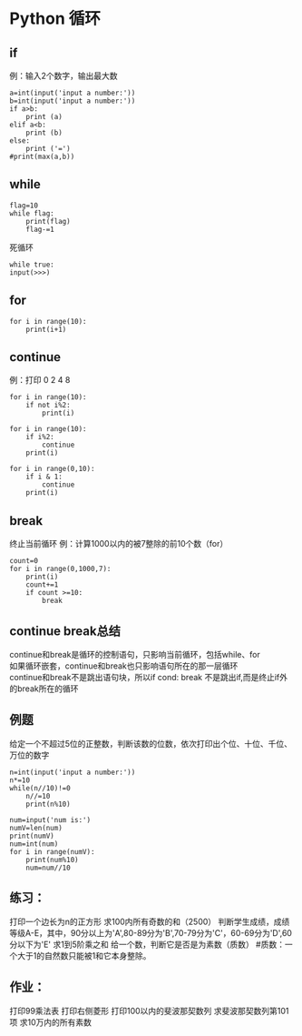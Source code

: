 # Python 循环
## if
例：输入2个数字，输出最大数
```
a=int(input('input a number:'))
b=int(input('input a number:'))
if a>b:
    print (a)
elif a<b:
	print (b)
else:
    print ('=')
#print(max(a,b))
```
## while
```
flag=10
while flag:
    print(flag)
    flag-=1
```
死循环
```
while true:
input(>>>)
```
## for
```
for i in range(10):
	print(i+1)
```

## continue
例：打印 0 2 4 8
```
for i in range(10):
    if not i%2:
        print(i)
```

```
for i in range(10):
    if i%2:
        continue
    print(i)
```
```
for i in range(0,10):
    if i & 1:
        continue
    print(i)
```

## break
终止当前循环
例：计算1000以内的被7整除的前10个数（for）
```
count=0
for i in range(0,1000,7):
    print(i)
    count+=1
    if count >=10:
        break
```

## continue break总结  
continue和break是循环的控制语句，只影响当前循环，包括while、for  
如果循环嵌套，continue和break也只影响语句所在的那一层循环  
continue和break不是跳出语句块，所以if cond: break 不是跳出if,而是终止if外的break所在的循环  

## 例题
给定一个不超过5位的正整数，判断该数的位数，依次打印出个位、十位、千位、万位的数字
```
n=int(input('input a number:'))
n*=10
while(n//10)!=0
	n//=10
    print(n%10)
```
```
num=input('num is:')
numV=len(num)
print(numV)
num=int(num)
for i in range(numV):
    print(num%10)
    num=num//10
````
## 练习：
打印一个边长为n的正方形
求100内所有奇数的和（2500）
判断学生成绩，成绩等级A-E，其中，90分以上为'A',80-89分为'B',70-79分为'C'，60-69分为'D',60分以下为'E'
求1到5阶乘之和
给一个数，判断它是否是为素数（质数）
  #质数：一个大于1的自然数只能被1和它本身整除。

## 作业：
打印99乘法表
打印右侧菱形
打印100以内的斐波那契数列
求斐波那契数列第101项
求10万内的所有素数
